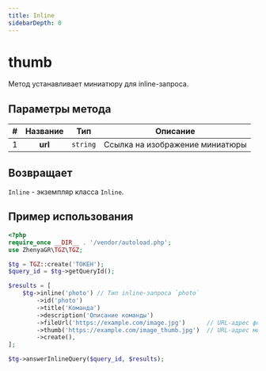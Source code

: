 ```yaml
---
title: Inline
sidebarDepth: 0
---
```


# thumb
Метод устанавливает миниатюру для inline-запроса.

## Параметры метода
| # | Название |   Тип    |            Описание             |
|:-:|:--------:|:--------:|:-------------------------------:|
| 1 | **url**  | `string` | Ссылка на изображение миниатюры |

## Возвращает
`Inline` - экземпляр класса `Inline`.

## Пример использования
```php
<?php
require_once __DIR__ . '/vendor/autoload.php';
use ZhenyaGR\TGZ\TGZ;

$tg = TGZ::create('ТОКЕН');
$query_id = $tg->getQueryId();

$results = [
    $tg->inline('photo') // Тип inline-запроса `photo`
        ->id('photo')
        ->title('Команда')
        ->description('Описание команды')
        ->fileUrl('https://example.com/image.jpg')      // URL-адрес фото
        ->thumb('https://example.com/image_thumb.jpg')  // URL-адрес миниатюры
        ->create(),
];

$tg->answerInlineQuery($query_id, $results);
```
